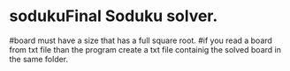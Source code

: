 # sodukuFinal Soduku solver.
#board must have a size that has a full square root.
#if you read a board from txt file than the program create a txt file containig the solved board in the same folder. 
